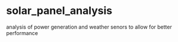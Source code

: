 # solar_panel_analysis
 analysis of power generation and weather senors to allow for better performance
